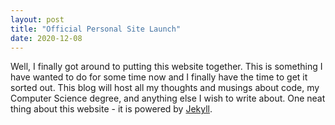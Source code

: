 ```yaml
---
layout: post
title: "Official Personal Site Launch"
date: 2020-12-08
---
```


Well, I finally got around to putting this website together. This is something I have wanted to do for some time now and I finally have the time to get it sorted out. This blog will host all my thoughts and musings about code, my Computer Science degree, and anything else I wish to write about. One neat thing about this website - it is powered by [Jekyll](http://jekyllrb.com).